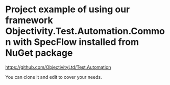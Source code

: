 # Project example of using our framework Objectivity.Test.Automation.Common with SpecFlow installed from NuGet package
https://github.com/ObjectivityLtd/Test.Automation


You can clone it and edit to cover your needs.
